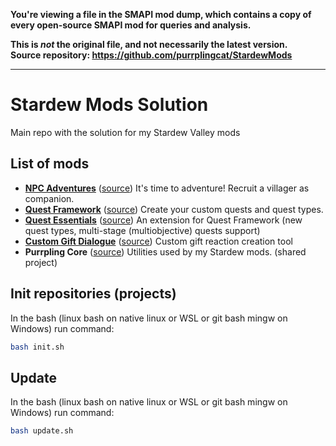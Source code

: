 **You're viewing a file in the SMAPI mod dump, which contains a copy of every open-source SMAPI mod
for queries and analysis.**

**This is _not_ the original file, and not necessarily the latest version.**  
**Source repository: https://github.com/purrplingcat/StardewMods**

----

# Stardew Mods Solution
Main repo with the solution for my Stardew Valley mods

## List of mods

- **[NPC Adventures](https://www.nexusmods.com/stardewvalley/mods/4582)** ([source](https://github.com/purrplingcat/PurrplingMod))
It's time to adventure! Recruit a villager as companion.
- **[Quest Framework](https://www.nexusmods.com/stardewvalley/mods/6414)** ([source](https://github.com/purrplingcat/QuestFramework))
Create your custom quests and quest types.
- **[Quest Essentials](https://www.nexusmods.com/stardewvalley/mods/8827)** ([source](./QuestEssentials)) An extension for Quest Framework (new quest types, multi-stage (multiobjective) quests support)
- **[Custom Gift Dialogue](https://www.nexusmods.com/stardewvalley/mods/7304)** ([source](https://github.com/purrplingcat/StardewMods/tree/master/CustomGiftDialogue)) Custom gift reaction creation tool
- **Purrpling Core** ([source](https://github.com/purrplingcat/PurrplingCore)) Utilities used by my Stardew mods. (shared project)

## Init repositories (projects)

In the bash (linux bash on native linux or WSL or git bash mingw on Windows) run command:

```bash
bash init.sh
```

## Update

In the bash (linux bash on native linux or WSL or git bash mingw on Windows) run command:

```bash
bash update.sh
```
